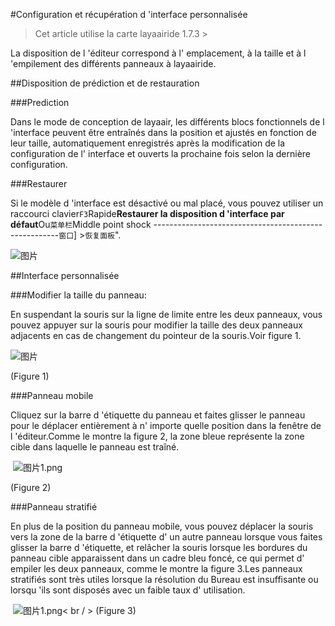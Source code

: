 #Configuration et récupération d 'interface personnalisée

> Cet article utilise la carte layaairide 1.7.3 >



La disposition de l 'éditeur correspond à l' emplacement, à la taille et à l 'empilement des différents panneaux à layaairide.



##Disposition de prédiction et de restauration

###Prediction

Dans le mode de conception de layaair, les différents blocs fonctionnels de l 'interface peuvent être entraînés dans la position et ajustés en fonction de leur taille, automatiquement enregistrés après la modification de la configuration de l' interface et ouverts la prochaine fois selon la dernière configuration.

###Restaurer

Si le modèle d 'interface est désactivé ou mal placé, vous pouvez utiliser un raccourci clavier`F3`Rapide**Restaurer la disposition d 'interface par défaut**Ou`菜单栏`Middle point shock ------------------------------------------------------`窗口`] >`恢复面板`".

![图片](img/0.png) 















##Interface personnalisée

###Modifier la taille du panneau:

En suspendant la souris sur la ligne de limite entre les deux panneaux, vous pouvez appuyer sur la souris pour modifier la taille des deux panneaux adjacents en cas de changement du pointeur de la souris.Voir figure 1.

​![图片](img/1.gif)<br/>


(Figure 1)




###Panneau mobile

Cliquez sur la barre d 'étiquette du panneau et faites glisser le panneau pour le déplacer entièrement à n' importe quelle position dans la fenêtre de l 'éditeur.Comme le montre la figure 2, la zone bleue représente la zone cible dans laquelle le panneau est traîné.



​	![图片1.png](img/2.gif) <br/>

(Figure 2)



 



###Panneau stratifié

En plus de la position du panneau mobile, vous pouvez déplacer la souris vers la zone de la barre d 'étiquette d' un autre panneau lorsque vous faites glisser la barre d 'étiquette, et relâcher la souris lorsque les bordures du panneau cible apparaissent dans un cadre bleu foncé, ce qui permet d' empiler les deux panneaux, comme le montre la figure 3.Les panneaux stratifiés sont très utiles lorsque la résolution du Bureau est insuffisante ou lorsqu 'ils sont disposés avec un faible taux d' utilisation.



​	![图片1.png](img/3.gif)< br / >
(Figure 3)


